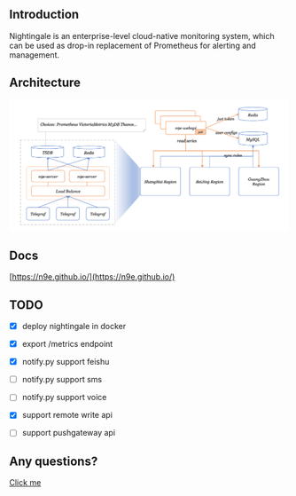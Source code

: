 ## Introduction

Nightingale is an enterprise-level cloud-native monitoring system, which can be used as drop-in replacement of Prometheus for alerting and management.

## Architecture

![n9e-architecture](doc/img/arch.png)

## Docs

[https://n9e.github.io/](https://n9e.github.io/)

## TODO

- [x] deploy nightingale in docker
- [x] export /metrics endpoint
- [x] notify.py support feishu
- [ ] notify.py support sms
- [ ] notify.py support voice
- [x] support remote write api
- [ ] support pushgateway api


## Any questions?

[Click me](https://s3-gz01.didistatic.com/n9e-pub/image/n9e-wx.png)

